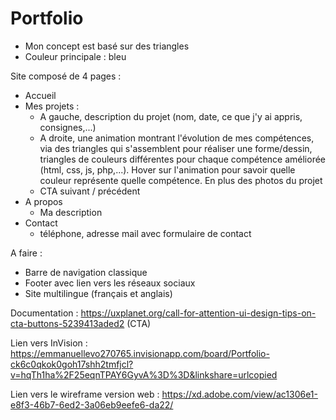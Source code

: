 # Portfolio

* Mon concept est basé sur des triangles
* Couleur principale : bleu

Site composé de 4 pages :
  - Accueil
  - Mes projets :
      - A gauche, description du projet (nom, date, ce que j'y ai appris, consignes,...)
      - A droite, une animation montrant l'évolution de mes compétences, via des triangles qui s'assemblent pour réaliser une forme/dessin, triangles de couleurs différentes pour chaque compétence améliorée (html, css, js, php,...). Hover sur l'animation pour savoir quelle couleur représente quelle compétence.
      En plus des photos du projet
      - CTA suivant / précédent
  - A propos
      - Ma description
  - Contact
      - téléphone, adresse mail avec formulaire de contact
    
A faire : 
- Barre de navigation classique
- Footer avec lien vers les réseaux sociaux
- Site multilingue (français et anglais)


Documentation : 
https://uxplanet.org/call-for-attention-ui-design-tips-on-cta-buttons-5239413aded2 (CTA)




Lien vers InVision : 
https://emmanuellevo270765.invisionapp.com/board/Portfolio-ck6c0qkok0goh17shh2tmfjcl?v=hqTh1ha%2F25eqnTPAY6GyvA%3D%3D&linkshare=urlcopied

Lien vers le wireframe version web : https://xd.adobe.com/view/ac1306e1-e8f3-46b7-6ed2-3a06eb9eefe6-da22/
